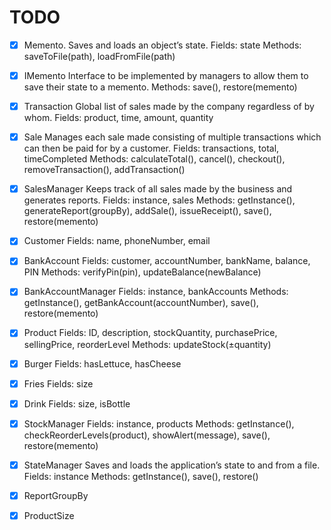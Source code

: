 # TODO

- [x] Memento.
  Saves and loads an object’s state.
  Fields: state
  Methods: saveToFile(path), loadFromFile(path)

- [x] IMemento
  Interface to be implemented by managers to allow them to save their state to a
  memento.
  Methods: save(), restore(memento)

- [x] Transaction
  Global list of sales made by the company regardless of by whom.
  Fields: product, time, amount, quantity

- [x] Sale
  Manages each sale made consisting of multiple transactions which can then be paid
  for by a customer.
  Fields: transactions, total, timeCompleted
  Methods: calculateTotal(), cancel(), checkout(), removeTransaction(), addTransaction()

- [x] SalesManager
  Keeps track of all sales made by the business and generates reports.
  Fields: instance, sales
  Methods: getInstance(), generateReport(groupBy), addSale(), issueReceipt(), save(), restore(memento)

- [x] Customer
  Fields: name, phoneNumber, email

- [x] BankAccount
  Fields: customer, accountNumber, bankName, balance, PIN
  Methods: verifyPin(pin), updateBalance(newBalance)

- [x] BankAccountManager
  Fields: instance, bankAccounts
  Methods: getInstance(), getBankAccount(accountNumber), save(), restore(memento)

- [x] Product
  Fields: ID, description, stockQuantity, purchasePrice, sellingPrice, reorderLevel
  Methods: updateStock(±quantity)

- [x] Burger
  Fields: hasLettuce, hasCheese

- [x] Fries
  Fields: size

- [x] Drink
  Fields: size, isBottle

- [x] StockManager
  Fields: instance, products
  Methods: getInstance(), checkReorderLevels(product), showAlert(message), save(), restore(memento)

- [x] StateManager
  Saves and loads the application’s state to and from a file.
  Fields: instance
  Methods: getInstance(), save(), restore()

- [x] ReportGroupBy

- [x] ProductSize
